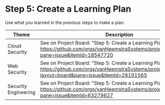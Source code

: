 # Step 5: Create a Learning Plan

Use what you learned in the previous steps to make a plan.

| Theme | Description |
| -- | -- |
| Cloud Security | See on Project Board: "Step 5: Create a Learning Plan" at https://github.com/orgs/vanHeemstraSystems/projects/9/views/1?pane=issue&itemId=18547720 |
| Web Security | See on Project Board: "Step 5: Create a Learning Plan" at https://github.com/orgs/vanHeemstraSystems/projects/16/views/1?layout=board&pane=issue&itemId=28191565 |
| Security Engineering | See on Project Board: "Step 5: Create a Learning Plan" at https://github.com/orgs/vanHeemstraSystems/projects/36/views/1?pane=issue&itemId=63279627 |

